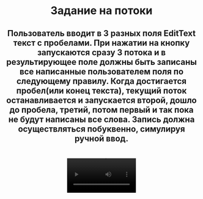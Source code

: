 <h1 align="center">Задание на потоки</h1>
<h2 align = "center">Пользователь вводит в 3 разных поля EditText текст с пробелами. При нажатии на кнопку запускаются сразу 3 потока и в результирующее поле должны быть записаны все написанные пользователем поля по следующему правилу. Когда достигается пробел(или конец текста), текущий поток останавливается и запускается второй, дошло до пробела, третий, потом первый и так пока не будут написаны все слова. 
Запись должна осуществляться побуквенно, симулируя ручной ввод.</h2>
<h1 align="center">
<video src="https://github.com/Ali-Sas/Threads_Samsung_Academy/blob/main/for%20readme/video_2024-02-01_03-02-31.mp4" width=180>
</h1>

